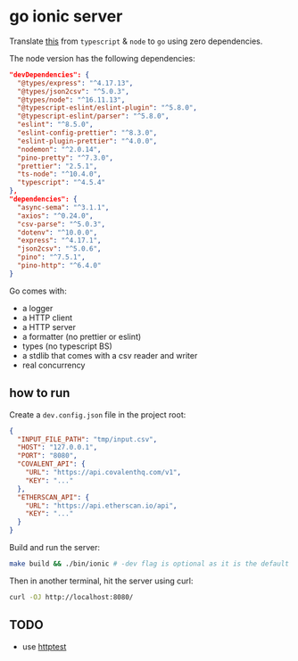 # go ionic server

Translate [this](https://github.com/gsrai/Ionic) from `typescript` & `node` to `go` using zero dependencies.

The node version has the following dependencies:

```json
"devDependencies": {
  "@types/express": "^4.17.13",
  "@types/json2csv": "^5.0.3",
  "@types/node": "^16.11.13",
  "@typescript-eslint/eslint-plugin": "^5.8.0",
  "@typescript-eslint/parser": "^5.8.0",
  "eslint": "^8.5.0",
  "eslint-config-prettier": "^8.3.0",
  "eslint-plugin-prettier": "^4.0.0",
  "nodemon": "^2.0.14",
  "pino-pretty": "^7.3.0",
  "prettier": "2.5.1",
  "ts-node": "^10.4.0",
  "typescript": "^4.5.4"
},
"dependencies": {
  "async-sema": "^3.1.1",
  "axios": "^0.24.0",
  "csv-parse": "^5.0.3",
  "dotenv": "^10.0.0",
  "express": "^4.17.1",
  "json2csv": "^5.0.6",
  "pino": "^7.5.1",
  "pino-http": "^6.4.0"
}
```

Go comes with:

- a logger
- a HTTP client
- a HTTP server
- a formatter (no prettier or eslint)
- types (no typescript BS)
- a stdlib that comes with a csv reader and writer
- real concurrency

## how to run

Create a `dev.config.json` file in the project root:

```json
{
  "INPUT_FILE_PATH": "tmp/input.csv",
  "HOST": "127.0.0.1",
  "PORT": "8080",
  "COVALENT_API": {
    "URL": "https://api.covalenthq.com/v1",
    "KEY": "..."
  },
  "ETHERSCAN_API": {
    "URL": "https://api.etherscan.io/api",
    "KEY": "..."
  }
}
```

Build and run the server:

```sh
make build && ./bin/ionic # -dev flag is optional as it is the default
```

Then in another terminal, hit the server using curl:

```sh
curl -OJ http://localhost:8080/
```

## TODO

- use [httptest](https://pkg.go.dev/net/http/httptest)
